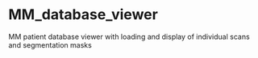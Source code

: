 # MM_database_viewer
MM patient database viewer with loading and display of individual scans and segmentation masks
